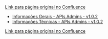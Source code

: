 [Link para página original no Confluence](https://openfinancebrasil.atlassian.net/wiki/spaces/OF/pages/17376863)

- [Informações Gerais - APIs Admins - v1.0.2](../../../../../../OF/Open%20Finance%20Brasil/Especifica%c3%a7%c3%b5es%20de%20APIs/Relat%c3%b3rios%20e%20M%c3%a9tricas/API%20Admin/v1.0.2%20-%20APIs%20Admins/Informa%c3%a7%c3%b5es%20Gerais%20-%20APIs%20Admins%20-%20v1.0.2)
- [Informações Técnicas - APIs Admins - v1.0.2](../../../../../../OF/Open%20Finance%20Brasil/Especifica%c3%a7%c3%b5es%20de%20APIs/Relat%c3%b3rios%20e%20M%c3%a9tricas/API%20Admin/v1.0.2%20-%20APIs%20Admins/Informa%c3%a7%c3%b5es%20T%c3%a9cnicas%20-%20APIs%20Admins%20-%20v1.0.2)

[Link para página original no Confluence](https://openfinancebrasil.atlassian.net/wiki/spaces/OF/pages/17376863)